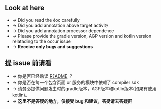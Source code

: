 ## Look at here

- → Did you read the doc carefully
- → Did you add annotation above target activity
- → Did you add annotation processor dependence
- → Please provide the gradle version, AGP version and kotlin version relatading to the occur issue
- → **Receive only bugs and suggestions**


## 提 issue 前请看

- → 你是否已经熟读 [README](https://github.com/jadepeakpoet/ARouter/blob/develop/README_CN.md) ？
- → 你是否在每一个包含页面 or 服务的模块中依赖了 compiler sdk
- → 请务必提供问题发生时的gradle版本，AGP版本和kotlin版本(如果有使用kotlin)。
- → **这里不是答疑的地方，仅接受 bug 和建议，答疑请去答疑群**


